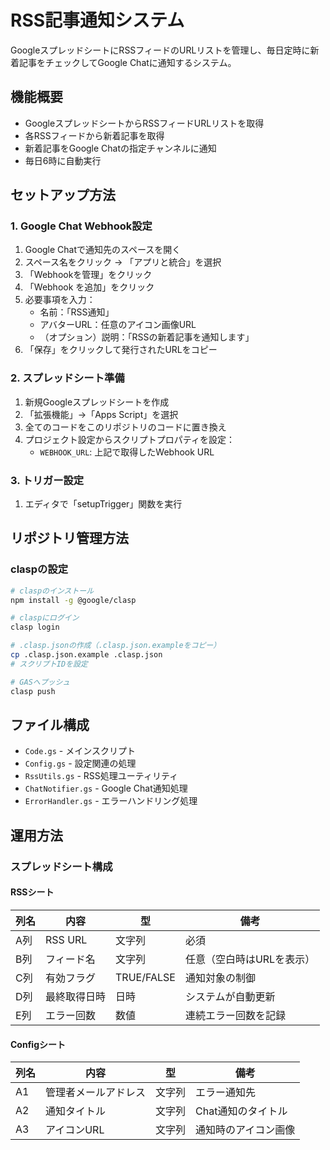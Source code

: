 # RSS記事通知システム

GoogleスプレッドシートにRSSフィードのURLリストを管理し、毎日定時に新着記事をチェックしてGoogle Chatに通知するシステム。

## 機能概要

- GoogleスプレッドシートからRSSフィードURLリストを取得
- 各RSSフィードから新着記事を取得
- 新着記事をGoogle Chatの指定チャンネルに通知
- 毎日6時に自動実行

## セットアップ方法

### 1. Google Chat Webhook設定

1. Google Chatで通知先のスペースを開く
2. スペース名をクリック → 「アプリと統合」を選択
3. 「Webhookを管理」をクリック
4. 「Webhook を追加」をクリック
5. 必要事項を入力：
   - 名前：「RSS通知」
   - アバターURL：任意のアイコン画像URL
   - （オプション）説明：「RSSの新着記事を通知します」
6. 「保存」をクリックして発行されたURLをコピー

### 2. スプレッドシート準備

1. 新規Googleスプレッドシートを作成
2. 「拡張機能」→「Apps Script」を選択
3. 全てのコードをこのリポジトリのコードに置き換え
4. プロジェクト設定からスクリプトプロパティを設定：
   - `WEBHOOK_URL`: 上記で取得したWebhook URL

### 3. トリガー設定

1. エディタで「setupTrigger」関数を実行

## リポジトリ管理方法

### claspの設定

```bash
# claspのインストール
npm install -g @google/clasp

# claspにログイン
clasp login

# .clasp.jsonの作成（.clasp.json.exampleをコピー）
cp .clasp.json.example .clasp.json
# スクリプトIDを設定

# GASへプッシュ
clasp push
```

## ファイル構成

- `Code.gs` - メインスクリプト
- `Config.gs` - 設定関連の処理
- `RssUtils.gs` - RSS処理ユーティリティ
- `ChatNotifier.gs` - Google Chat通知処理
- `ErrorHandler.gs` - エラーハンドリング処理

## 運用方法

### スプレッドシート構成

#### RSSシート
| 列名 | 内容 | 型 | 備考 |
|------|------|-----|------|
| A列 | RSS URL | 文字列 | 必須 |
| B列 | フィード名 | 文字列 | 任意（空白時はURLを表示） |
| C列 | 有効フラグ | TRUE/FALSE | 通知対象の制御 |
| D列 | 最終取得日時 | 日時 | システムが自動更新 |
| E列 | エラー回数 | 数値 | 連続エラー回数を記録 |

#### Configシート
| 列名 | 内容 | 型 | 備考 |
|------|------|-----|------|
| A1 | 管理者メールアドレス | 文字列 | エラー通知先 |
| A2 | 通知タイトル | 文字列 | Chat通知のタイトル |
| A3 | アイコンURL | 文字列 | 通知時のアイコン画像 |